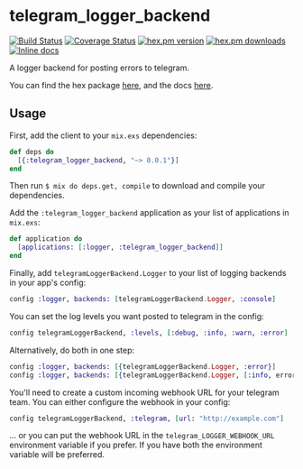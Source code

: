 telegram_logger_backend
====================
[![Build Status](https://secure.travis-ci.org/craigp/telegram_logger_backend.png?branch=master "Build Status")](http://travis-ci.org/craigp/telegram_logger_backend)
[![Coverage Status](https://coveralls.io/repos/craigp/telegram_logger_backend/badge.svg?branch=master&service=github)](https://coveralls.io/github/craigp/telegram_logger_backend?branch=master)
[![hex.pm version](https://img.shields.io/hexpm/v/telegram_logger_backend.svg)](https://hex.pm/packages/telegram_logger_backend)
[![hex.pm downloads](https://img.shields.io/hexpm/dt/telegram_logger_backend.svg)](https://hex.pm/packages/telegram_logger_backend)
[![Inline docs](http://inch-ci.org/github/craigp/telegram_logger_backend.svg?branch=master&style=flat)](http://inch-ci.org/github/craigp/telegram_logger_backend)

A logger backend for posting errors to telegram.

You can find the hex package [here](https://hex.pm/packages/telegram_logger_backend), and the docs [here](http://hexdocs.pm/telegram_logger_backend).

## Usage

First, add the client to your `mix.exs` dependencies:

```elixir
def deps do
  [{:telegram_logger_backend, "~> 0.0.1"}]
end
```

Then run `$ mix do deps.get, compile` to download and compile your dependencies.

Add the `:telegram_logger_backend` application as your list of applications in `mix.exs`:

```elixir
def application do
  [applications: [:logger, :telegram_logger_backend]]
end
```

Finally, add `telegramLoggerBackend.Logger` to your list of logging backends in your app's config:

```elixir
config :logger, backends: [telegramLoggerBackend.Logger, :console]
```

You can set the log levels you want posted to telegram in the config:

```elixir
config telegramLoggerBackend, :levels, [:debug, :info, :warn, :error]
```

Alternatively, do both in one step:

```elixir
config :logger, backends: [{telegramLoggerBackend.Logger, :error}]
config :logger, backends: [{telegramLoggerBackend.Logger, [:info, error]}]
```

You'll need to create a custom incoming webhook URL for your telegram team. You can either configure the webhook
in your config:

```elixir
config telegramLoggerBackend, :telegram, [url: "http://example.com"]
```

... or you can put the webhook URL in the `telegram_LOGGER_WEBHOOK_URL` environment variable if you prefer. If
you have both the environment variable will be preferred.

